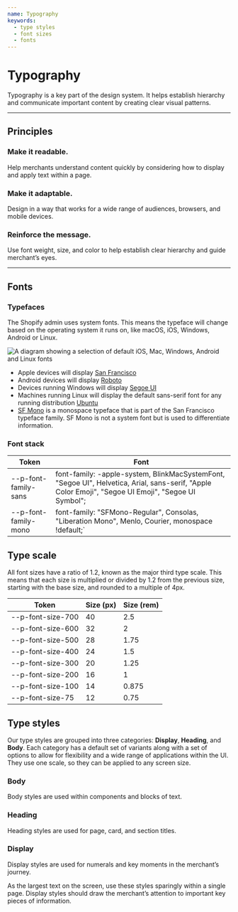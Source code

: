 ```yaml
---
name: Typography
keywords:
  - type styles
  - font sizes
  - fonts
---
```


# Typography

Typography is a key part of the design system. It helps establish hierarchy and communicate important content by creating clear visual patterns.

---

## Principles

### Make it readable.

Help merchants understand content quickly by considering how to display and apply text within a page.

### Make it adaptable.

Design in a way that works for a wide range of audiences, browsers, and mobile devices.

### Reinforce the message.

Use font weight, size, and color to help establish clear hierarchy and guide merchant’s eyes.

---

## Fonts

<!-- keywords: font-family, webfont, system font -->

### Typefaces

The Shopify admin uses system fonts. This means the typeface will change based on the operating system it runs on, like macOS, iOS, Windows, Android or Linux.

<!-- showcasecontent -->

![A diagram showing a selection of default iOS, Mac, Windows, Android and Linux fonts](/images/foundations/design/typography/type-fontstack@2x.png)

<!-- end -->

- Apple devices will display [San Francisco](https://devimages-cdn.apple.com/design/resources/download/SF-Pro.dmg)
- Android devices will display [Roboto](https://fonts.google.com/specimen/Roboto)
- Devices running Windows will display [Segoe UI](https://developer.microsoft.com/en-us/fabric#/resources)
- Machines running Linux will display the default sans-serif font for any running distribution [Ubuntu](https://design.ubuntu.com/font/)
- [SF Mono](https://devimages-cdn.apple.com/design/resources/download/SF-Mono.dmg) is a monospace typeface that is part of the San Francisco typeface family. SF Mono is not a system font but is used to differentiate information.

### Font stack

| Token                | Font                                                                                                                                                |
| -------------------- | --------------------------------------------------------------------------------------------------------------------------------------------------- |
| --p-font-family-sans | font-family: -apple-system, BlinkMacSystemFont, "Segoe UI", Helvetica, Arial, sans-serif, "Apple Color Emoji", "Segoe UI Emoji", "Segoe UI Symbol"; |
| --p-font-family-mono | font-family: "SFMono-Regular", Consolas, "Liberation Mono", Menlo, Courier, monospace !default;`                                                    |

## Type scale

All font sizes have a ratio of 1.2, known as the major third type scale. This means that each size is multiplied or divided by 1.2 from the previous size, starting with the base size, and rounded to a multiple of 4px.

| Token             | Size (px) | Size (rem) |
| ----------------- | --------- | ---------- |
| --p-font-size-700 | 40        | 2.5        |
| --p-font-size-600 | 32        | 2          |
| --p-font-size-500 | 28        | 1.75       |
| --p-font-size-400 | 24        | 1.5        |
| --p-font-size-300 | 20        | 1.25       |
| --p-font-size-200 | 16        | 1          |
| --p-font-size-100 | 14        | 0.875      |
| --p-font-size-75  | 12        | 0.75       |

## Type styles

<!-- keywords: type styles, font-weight, font-size -->

Our type styles are grouped into three categories: **Display**, **Heading**, and **Body**. Each category has a default set of variants along with a set of options to allow for flexibility and a wide range of applications within the UI. They use one scale, so they can be applied to any screen size.

### Body

Body styles are used within components and blocks of text.

### Heading

Heading styles are used for page, card, and section titles.

### Display

Display styles are used for numerals and key moments in the merchant’s journey.

As the largest text on the screen, use these styles sparingly within a single page. Display styles should draw the merchant’s attention to important key pieces of information.

<!-- end -->
